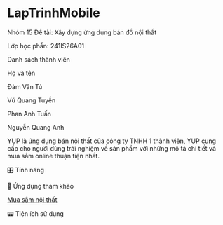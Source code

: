 # LapTrinhMobile
Nhóm 15
Đề tài: Xây dựng ứng dụng bán đồ nội thất

Lớp học phần: 241IS26A01

Danh sách thành viên

Họ và tên	

Đàm Văn Tú	

Vũ Quang Tuyền		

Phan Anh Tuấn	

Nguyễn Quang Anh	


YUP là ứng dụng bán nội thất của công ty TNHH 1 thành viên, YUP cung cấp cho người dùng trải nghiệm về sản phẩm với những mô tả chi tiết và mua sắm online thuận tiện nhất.

🎛️ Tính năng

🫧 Ứng dụng tham khảo

[Mua sắm nội thất](https://play.google.com/store/apps/details?id=com.boulla.home_shopping&hl=vi)


📟 Tiện ích sử dụng
